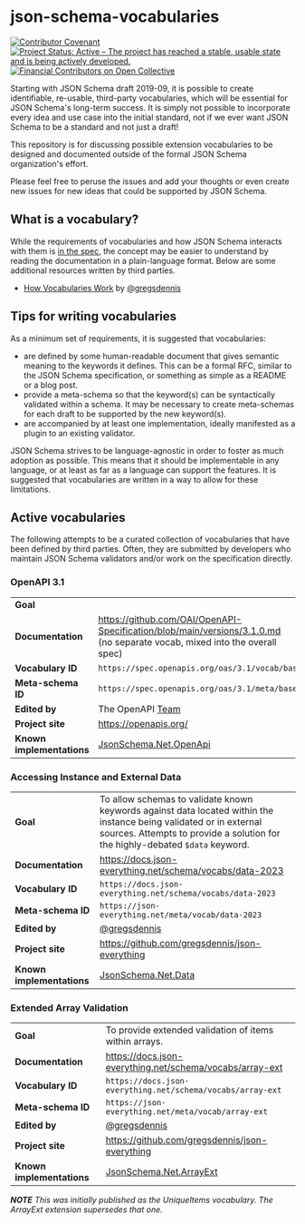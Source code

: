 # json-schema-vocabularies
[![Contributor Covenant](https://img.shields.io/badge/Contributor%20Covenant-2.1-4baaaa.svg)](https://github.com/json-schema-org/.github/blob/main/CODE_OF_CONDUCT.md)
[![Project Status: Active – The project has reached a stable, usable state and is being actively developed.](https://www.repostatus.org/badges/latest/active.svg)](https://www.repostatus.org/#active)
[![Financial Contributors on Open Collective](https://opencollective.com/json-schema/all/badge.svg?label=financial+contributors)](https://opencollective.com/json-schema)

Starting with JSON Schema draft 2019-09, it is possible to create identifiable, re-usable, third-party vocabularies, which will be essential for JSON Schema's long-term success.  It is simply not possible to incorporate every idea and use case into the initial standard, not if we ever want JSON Schema to be a standard and not just a draft!

This repository is for discussing possible extension vocabularies to be designed and documented outside of the formal JSON Schema organization's effort.

Please feel free to peruse the issues and add your thoughts or even create new issues for new ideas that could be supported by JSON Schema.

## What is a vocabulary?

While the requirements of vocabularies and how JSON Schema interacts with them is [in the spec](https://json-schema.org/draft/2019-09/json-schema-core.html#rfc.section.4.3.3), the concept may be easier to understand by reading the documentation in a plain-language format.  Below are some additional resources written by third parties.

<!-- The idea is to have as many here as possible. -->
<!-- - [Understanding JSON Schema]()  I thought we had updated this for 2019-09. -->
- [How Vocabularies Work](https://json-everything.net/json-schema#vocabularies) by [@gregsdennis](https://github.com/gregsdennis)
<!-- anyone else? kinda lonely here -->

## Tips for writing vocabularies

As a minimum set of requirements, it is suggested that vocabularies:

- are defined by some human-readable document that gives semantic meaning to the keywords it defines.  This can be a formal RFC, similar to the JSON Schema specification, or something as simple as a README or a blog post.
- provide a meta-schema so that the keyword(s) can be syntactically validated within a schema.  It may be necessary to create meta-schemas for each draft to be supported by the new keyword(s).
- are accompanied by at least one implementation, ideally manifested as a plugin to an existing validator.

JSON Schema strives to be language-agnostic in order to foster as much adoption as possible.  This means that it should be implementable in any language, or at least as far as a language can support the features.  It is suggested that vocabularies are written in a way to allow for these limitations.

## Active vocabularies

The following attempts to be a curated collection of vocabularies that have been defined by third parties.  Often, they are submitted by developers who maintain JSON Schema validators and/or work on the specification directly.

### OpenAPI 3.1

<!-- Headerless tables have been requested https://github.com/github/cmark-gfm/issues/91 -->
|||
|-|-|
|**Goal**||
|**Documentation**|https://github.com/OAI/OpenAPI-Specification/blob/main/versions/3.1.0.md<br>(no separate vocab, mixed into the overall spec)|
|**Vocabulary ID**|`https://spec.openapis.org/oas/3.1/vocab/base`|
|**Meta-schema ID**|`https://spec.openapis.org/oas/3.1/meta/base`|
|**Edited by**| The OpenAPI [Team](https://github.com/OAI)|
|**Project site**|https://openapis.org/|
|**Known implementations**|[JsonSchema.Net.OpenApi](https://www.nuget.org/packages/JsonSchema.Net.OpenApi/)|

### Accessing Instance and External Data

|||
|-|-|
|**Goal**|To allow schemas to validate known keywords against data located within the instance being validated or in external sources.  Attempts to provide a solution for the highly-debated `$data` keyword.|
|**Documentation**|https://docs.json-everything.net/schema/vocabs/data-2023|
|**Vocabulary ID**|`https://docs.json-everything.net/schema/vocabs/data-2023`|
|**Meta-schema ID**|`https://json-everything.net/meta/vocab/data-2023`|
|**Edited by**|[@gregsdennis](https://github.com/gregsdennis)|
|**Project site**|https://github.com/gregsdennis/json-everything|
|**Known implementations**|[JsonSchema.Net.Data](https://www.nuget.org/packages/JsonSchema.Net.Data/)|

### Extended Array Validation

|||
|-|-|
|**Goal**|To provide extended validation of items within arrays.|
|**Documentation**|https://docs.json-everything.net/schema/vocabs/array-ext|
|**Vocabulary ID**|`https://docs.json-everything.net/schema/vocabs/array-ext`|
|**Meta-schema ID**|`https://json-everything.net/meta/vocab/array-ext`|
|**Edited by**|[@gregsdennis](https://github.com/gregsdennis)|
|**Project site**|https://github.com/gregsdennis/json-everything|
|**Known implementations**|[JsonSchema.Net.ArrayExt](https://www.nuget.org/packages/JsonSchema.Net.ArrayExt/)|

_**NOTE** This was initially published as the UniqueItems vocabulary.  The ArrayExt extension supersedes that one._